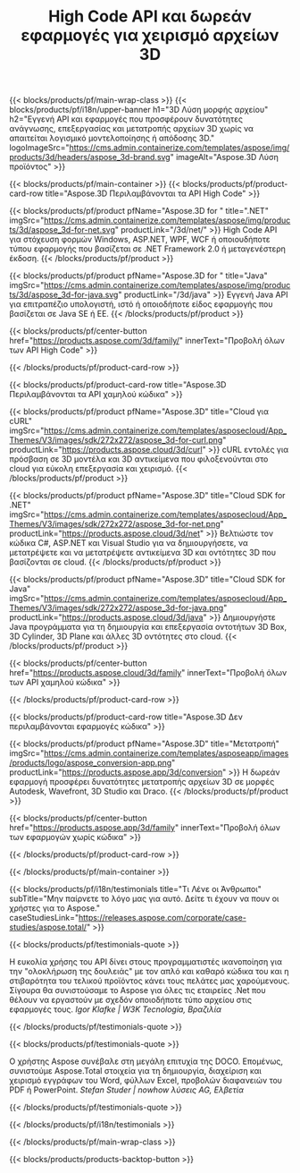 ﻿---
title: High Code API και δωρεάν εφαρμογές για χειρισμό αρχείων 3D 
weight: 1460
url: /el/
description: Δημιουργήστε επεξεργασία και μετατροπή 3D αρχείων. Δεν απαιτείται 3D λογισμικό μοντελοποίησης. Εργαστείτε με γεωμετρία, ιεραρχία σκηνής, κοινή χρήση ή διαχωρισμό ματιών, ζωντανή κίνηση αντικειμένων, προσθήκη κάμερας στόχου.
google_site_verification: pJzfspWbY9hmASAU3ozD0x1YVIt8rcjsmkvNtlT8jsM
---
{{< blocks/products/pf/main-wrap-class >}}
{{< blocks/products/pf/i18n/upper-banner h1="3D Λύση μορφής αρχείου" h2="Εγγενή API και εφαρμογές που προσφέρουν δυνατότητες ανάγνωσης, επεξεργασίας και μετατροπής αρχείων 3D χωρίς να απαιτείται λογισμικό μοντελοποίησης ή απόδοσης 3D." logoImageSrc="https://cms.admin.containerize.com/templates/aspose/img/products/3d/headers/aspose_3d-brand.svg" imageAlt="Aspose.3D Λύση προϊόντος" >}}

{{< blocks/products/pf/main-container >}}
{{< blocks/products/pf/product-card-row title="Aspose.3D Περιλαμβάνονται τα API High Code" >}}

{{< blocks/products/pf/product pfName="Aspose.3D for " title=".NET" imgSrc="https://cms.admin.containerize.com/templates/aspose/img/products/3d/aspose_3d-for-net.svg" productLink="/3d/net/" >}}
High Code API για στόχευση φορμών Windows, ASP.NET, WPF, WCF ή οποιουδήποτε τύπου εφαρμογής που βασίζεται σε .NET Framework 2.0 ή μεταγενέστερη έκδοση.
{{< /blocks/products/pf/product >}}

{{< blocks/products/pf/product pfName="Aspose.3D for " title="Java" imgSrc="https://cms.admin.containerize.com/templates/aspose/img/products/3d/aspose_3d-for-java.svg" productLink="/3d/java" >}}
Εγγενή Java API για επιτραπέζιο υπολογιστή, ιστό ή οποιοδήποτε είδος εφαρμογής που βασίζεται σε Java SE ή EE.
{{< /blocks/products/pf/product >}}

{{< blocks/products/pf/center-button href="https://products.aspose.com/3d/family/" innerText="Προβολή όλων των API High Code" >}}

{{< /blocks/products/pf/product-card-row >}}

{{< blocks/products/pf/product-card-row title="Aspose.3D Περιλαμβάνονται τα API χαμηλού κώδικα" >}}

{{< blocks/products/pf/product pfName="Aspose.3D" title="Cloud για cURL" imgSrc="https://cms.admin.containerize.com/templates/asposecloud/App_Themes/V3/images/sdk/272x272/aspose_3d-for-curl.png" productLink="https://products.aspose.cloud/3d/curl" >}}
cURL εντολές για πρόσβαση σε 3D μοντέλα και 3D αντικείμενα που φιλοξενούνται στο cloud για εύκολη επεξεργασία και χειρισμό.
{{< /blocks/products/pf/product >}}

{{< blocks/products/pf/product pfName="Aspose.3D" title="Cloud SDK for .NET" imgSrc="https://cms.admin.containerize.com/templates/asposecloud/App_Themes/V3/images/sdk/272x272/aspose_3d-for-net.png" productLink="https://products.aspose.cloud/3d/net" >}}
Βελτιώστε τον κώδικα C#, ASP.NET και Visual Studio για να δημιουργήσετε, να μετατρέψετε και να μετατρέψετε αντικείμενα 3D και οντότητες 3D που βασίζονται σε cloud.
{{< /blocks/products/pf/product >}}

{{< blocks/products/pf/product pfName="Aspose.3D" title="Cloud SDK for Java" imgSrc="https://cms.admin.containerize.com/templates/asposecloud/App_Themes/V3/images/sdk/272x272/aspose_3d-for-java.png" productLink="https://products.aspose.cloud/3d/java" >}}
Δημιουργήστε Java προγράμματα για τη δημιουργία και επεξεργασία οντοτήτων 3D Box, 3D Cylinder, 3D Plane και άλλες 3D οντότητες στο cloud.
{{< /blocks/products/pf/product >}}

{{< blocks/products/pf/center-button href="https://products.aspose.cloud/3d/family" innerText="Προβολή όλων των API χαμηλού κώδικα" >}}

{{< /blocks/products/pf/product-card-row >}}

{{< blocks/products/pf/product-card-row title="Aspose.3D Δεν περιλαμβάνονται εφαρμογές κώδικα" >}}

{{< blocks/products/pf/product pfName="Aspose.3D" title="Μετατροπή" imgSrc="https://cms.admin.containerize.com/templates/asposeapp/images/products/logo/aspose_conversion-app.png" productLink="https://products.aspose.app/3d/conversion" >}}
Η δωρεάν εφαρμογή προσφέρει δυνατότητες μετατροπής αρχείων 3D σε μορφές Autodesk, Wavefront, 3D Studio και Draco.
{{< /blocks/products/pf/product >}}

{{< blocks/products/pf/center-button href="https://products.aspose.app/3d/family" innerText="Προβολή όλων των εφαρμογών χωρίς κώδικα" >}}

{{< /blocks/products/pf/product-card-row >}}

{{< /blocks/products/pf/main-container >}}

{{< blocks/products/pf/i18n/testimonials title="Τι Λένε οι Άνθρωποι" subTitle="Μην παίρνετε το λόγο μας για αυτό. Δείτε τι έχουν να πουν οι χρήστες για το Aspose." caseStudiesLink="https://releases.aspose.com/corporate/case-studies/aspose.total/" >}}

{{< blocks/products/pf/testimonials-quote >}}
<p class="first">
 Η ευκολία χρήσης του API δίνει στους προγραμματιστές ικανοποίηση για την "ολοκλήρωση της δουλειάς" με τον απλό και καθαρό κώδικα του και η στιβαρότητα του τελικού προϊόντος κάνει τους πελάτες μας χαρούμενους. Σίγουρα θα συνιστούσαμε το Aspose για όλες τις εταιρείες .Net που θέλουν να εργαστούν με σχεδόν οποιοδήποτε τύπο αρχείου στις εφαρμογές τους.
 <em>
  Igor Klafke | W3K Tecnologia, Βραζιλία
 </em>
</p>

{{< /blocks/products/pf/testimonials-quote >}}

{{< blocks/products/pf/testimonials-quote >}}
<p class="second">
 Ο χρήστης Aspose συνέβαλε στη μεγάλη επιτυχία της DOCO. Επομένως, συνιστούμε Aspose.Total στοιχεία για τη δημιουργία, διαχείριση και χειρισμό εγγράφων του Word, φύλλων Excel, προβολών διαφανειών του PDF ή PowerPoint.
 <em>
  Stefan Studer | nowhow λύσεις AG, Ελβετία
 </em>
</p>

{{< /blocks/products/pf/testimonials-quote >}}

{{< /blocks/products/pf/i18n/testimonials >}}

{{< /blocks/products/pf/main-wrap-class >}}

{{< blocks/products/products-backtop-button >}}